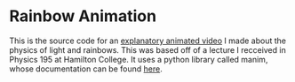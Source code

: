 # Rainbow Animation
This is the source code for an [explanatory animated video](https://youtu.be/P182GqEyXf8) I made about the physics of light and rainbows. This was based off of a lecture I recceived in Physics 195 at Hamilton College. It uses a python library called manim, whose documentation can be found [here](https://github.com/3b1b/manim).
